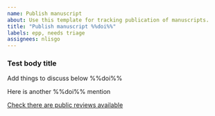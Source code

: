 ```yaml
---
name: Publish manuscript
about: Use this template for tracking publication of manuscripts.
title: "Publish manuscript %%doi%%"
labels: epp, needs triage
assignees: nlisgo
---
```


### Test body title

Add things to discuss below %%doi%%

Here is another %%doi%% mention

[Check there are public reviews available](https://sciety.org/articles/activity/%%doi%%)
